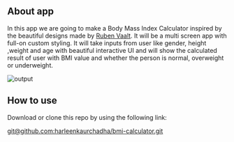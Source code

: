 ## About app

In this app we are going to make a Body Mass Index Calculator inspired by the beautiful designs made by [Ruben Vaalt](https://dribbble.com/shots/4585382-Simple-BMI-Calculator). It will be a multi screen app with full-on custom styling. It will take inputs from user like gender, height ,weight and age with beautiful interactive UI and will show the calculated result of user with BMI value and whether the person is normal, overweight or underweight.

![output](https://user-images.githubusercontent.com/23056679/110673412-c3180000-81f6-11eb-96f2-ce4265b916a0.gif)

## How to use

Download or clone this repo by using the following link:

[<u>git@github.com:harleenkaurchadha/bmi-calculator.git</u>](https://git@github.com:harleenkaurchadha/bmi-calculator.git)



